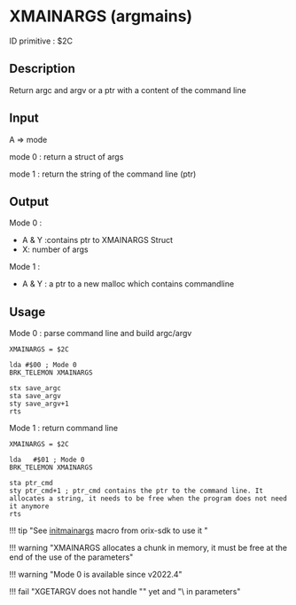 # XMAINARGS (argmains)

ID primitive : $2C

## Description

Return argc and argv or a ptr with a content of the command line

## Input

A => mode

mode 0 : return a struct of args

mode 1 : return the string of the command line (ptr)

## Output

Mode 0 :

* A & Y :contains ptr to XMAINARGS Struct
* X: number of args

Mode 1 :

* A & Y : a ptr to a new malloc which contains commandline

## Usage

Mode 0 : parse command line and build argc/argv

```ca65
XMAINARGS = $2C

lda	#$00 ; Mode 0
BRK_TELEMON XMAINARGS

stx save_argc
sta save_argv
sty save_argv+1
rts
```

Mode 1 : return command line

```ca65
XMAINARGS = $2C

lda   #$01 ; Mode 0
BRK_TELEMON XMAINARGS

sta ptr_cmd
sty ptr_cmd+1 ; ptr_cmd contains the ptr to the command line. It allocates a string, it needs to be free when the program does not need it anymore
rts
```

!!! tip "See [initmainargs](../../developer_manual/orixsdk_macros/initmainargs/) macro from orix-sdk to use it "

!!! warning "XMAINARGS allocates a chunk in memory, it must be free at the end of the use of the parameters"

!!! warning "Mode 0 is available since v2022.4"

!!! fail "XGETARGV does not handle "" yet and "\ in parameters"
